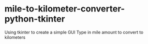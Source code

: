 # mile-to-kilometer-converter-python-tkinter
Using tkinter to create a simple GUI
Type in mile amount to convert to kilometers
